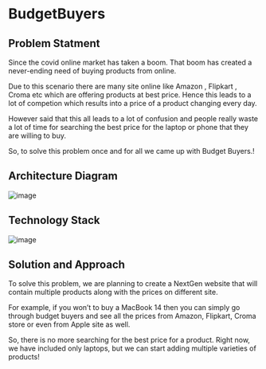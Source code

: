# BudgetBuyers

## Problem Statment

Since the covid online market has taken a boom. That boom has created a never-ending need of buying products from online. 

Due to this scenario there are many site online like Amazon , Flipkart ,  Croma etc which are offering products at best price. Hence this leads to a lot of competion which results into a price of a product changing every day.

However said that this all leads to a lot of confusion and people really waste a lot of time for searching the best price for the laptop or phone that they are willing to buy.

So, to solve this problem once and for all we came up with Budget Buyers.!


## Architecture Diagram



![image](https://user-images.githubusercontent.com/104754529/228437269-52c7c880-15db-48ef-83d0-45a901a982c5.png)


## Technology Stack

![image](https://user-images.githubusercontent.com/104754529/228437479-f9a16156-245d-4c3c-bd09-3079180e28a3.png)

## Solution and Approach

To solve this problem, we are planning to create a NextGen website that will contain multiple products along with the prices on different site.

For example, if you won’t to buy a MacBook 14 then you can simply go through budget buyers and see all the prices from Amazon, Flipkart, Croma store or even from Apple site as well.

So, there is no more searching for the best price for a product. Right now, we have included only laptops, but we can start adding multiple varieties of products!




